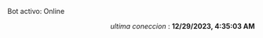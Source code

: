 <p>Bot activo: Online</p>
<p align="right"><i>ultima coneccion</i> : <b>12/29/2023, 4:35:03 AM</b></p>
